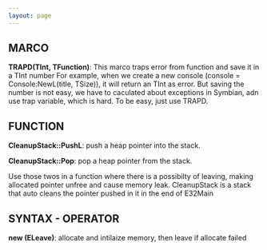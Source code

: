 ```yaml
---
layout: page
---
```


## MARCO

**TRAPD(TInt, TFunction)**: This marco traps error from function and save it in a TInt number
	For example, when we create a new console (console = Console:NewL(title, TSize)), it will return an TInt as error.
	But saving the number is not easy, we have to caculated about exceptions in Symbian, adn use trap variable, which is hard. 
        To be easy, just use TRAPD. 

## FUNCTION

**CleanupStack::PushL**: push a heap pointer into the stack.

 
**CleanupStack::Pop**: pop a heap pointer from the stack.	

Use those twos in a function where there is a possibilty of leaving, making allocated pointer unfree and cause memory leak. CleanupStack is a stack that auto cleans the
pointer pushed in it in the end of E32Main

## SYNTAX - OPERATOR

**new (ELeave)**: allocate and intilaize memory, then leave if allocate failed
